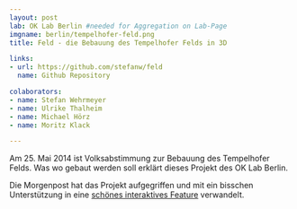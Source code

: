 ```yaml
---
layout: post
lab: OK Lab Berlin #needed for Aggregation on Lab-Page
imgname: berlin/tempelhofer-feld.png
title: Feld - die Bebauung des Tempelhofer Felds in 3D

links:
- url: https://github.com/stefanw/feld
  name: Github Repository

colaborators:
- name: Stefan Wehrmeyer
- name: Ulrike Thalheim
- name: Michael Hörz
- name: Moritz Klack

---
```


Am 25. Mai 2014 ist Volksabstimmung zur Bebauung des Tempelhofer Felds.
Was wo gebaut werden soll erklärt dieses Projekt des OK Lab Berlin.

Die Morgenpost hat das Projekt aufgegriffen und mit ein bisschen Unterstützung in eine [schönes interaktives Feature](http://interaktiv.morgenpost.de/tempelhofer-feld/) verwandelt.
